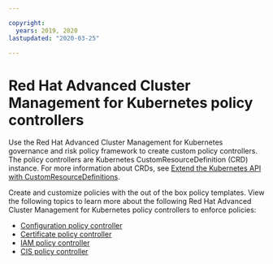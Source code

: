 ```yaml
---

copyright:
  years: 2019, 2020
lastupdated: "2020-03-25"

---
```


# Red Hat Advanced Cluster Management for Kubernetes policy controllers

Use the Red Hat Advanced Cluster Management for Kubernetes governance and risk policy framework to create custom policy controllers. The policy controllers are Kubernetes CustomResourceDefinition (CRD) instance. For more information about CRDs, see [Extend the Kubernetes API with CustomResourceDefinitions](https://kubernetes.io/docs/tasks/access-kubernetes-api/custom-resources/custom-resource-definitions/).

Create and customize policies with the out of the box policy templates. View the following topics to learn more about the following Red Hat Advanced Cluster Management for Kubernetes policy controllers to enforce policies:

- [Configuration policy controller](../governance/config_policy_ctrl.md)
- [Certificate policy controller](../governance/cert_policy_ctrl.md)
- [IAM policy controller](../governance/iam_policy_ctrl.md)
- [CIS policy controller](../complinace/cis_policy_ctrl.md)
